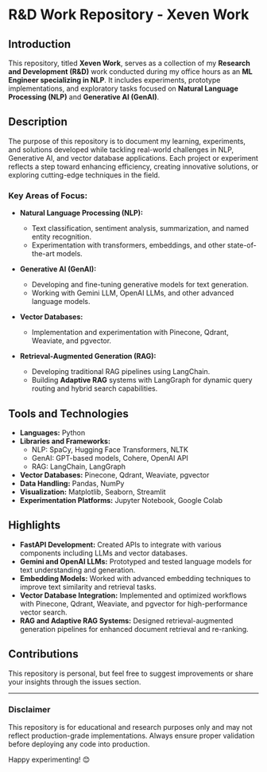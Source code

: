 # R&D Work Repository - Xeven Work

## Introduction
This repository, titled **Xeven Work**, serves as a collection of my **Research and Development (R&D)** work conducted during my office hours as an **ML Engineer specializing in NLP**. It includes experiments, prototype implementations, and exploratory tasks focused on **Natural Language Processing (NLP)** and **Generative AI (GenAI)**.

## Description
The purpose of this repository is to document my learning, experiments, and solutions developed while tackling real-world challenges in NLP, Generative AI, and vector database applications. Each project or experiment reflects a step toward enhancing efficiency, creating innovative solutions, or exploring cutting-edge techniques in the field.

### Key Areas of Focus:
- **Natural Language Processing (NLP):**
  - Text classification, sentiment analysis, summarization, and named entity recognition.
  - Experimentation with transformers, embeddings, and other state-of-the-art models.

- **Generative AI (GenAI):**
  - Developing and fine-tuning generative models for text generation.
  - Working with Gemini LLM, OpenAI LLMs, and other advanced language models.

- **Vector Databases:**
  - Implementation and experimentation with Pinecone, Qdrant, Weaviate, and pgvector.

- **Retrieval-Augmented Generation (RAG):**
  - Developing traditional RAG pipelines using LangChain.
  - Building **Adaptive RAG** systems with LangGraph for dynamic query routing and hybrid search capabilities.

## Tools and Technologies
- **Languages:** Python
- **Libraries and Frameworks:**
  - NLP: SpaCy, Hugging Face Transformers, NLTK
  - GenAI: GPT-based models, Cohere, OpenAI API
  - RAG: LangChain, LangGraph
- **Vector Databases:** Pinecone, Qdrant, Weaviate, pgvector
- **Data Handling:** Pandas, NumPy
- **Visualization:** Matplotlib, Seaborn, Streamlit
- **Experimentation Platforms:** Jupyter Notebook, Google Colab

## Highlights
- **FastAPI Development:** Created APIs to integrate with various components including LLMs and vector databases.
- **Gemini and OpenAI LLMs:** Prototyped and tested language models for text understanding and generation.
- **Embedding Models:** Worked with advanced embedding techniques to improve text similarity and retrieval tasks.
- **Vector Database Integration:** Implemented and optimized workflows with Pinecone, Qdrant, Weaviate, and pgvector for high-performance vector search.
- **RAG and Adaptive RAG Systems:** Designed retrieval-augmented generation pipelines for enhanced document retrieval and re-ranking.

## Contributions
This repository is personal, but feel free to suggest improvements or share your insights through the issues section.

---

### Disclaimer
This repository is for educational and research purposes only and may not reflect production-grade implementations. Always ensure proper validation before deploying any code into production.

Happy experimenting! 😊
